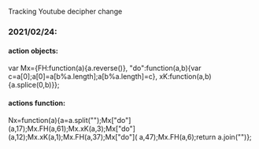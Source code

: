 Tracking Youtube decipher change

### 2021/02/24:

#### action objects:

var Mx={FH:function(a){a.reverse()},
"do":function(a,b){var c=a[0];a[0]=a[b%a.length];a[b%a.length]=c}, xK:function(a,b){a.splice(0,b)}};

#### actions function:

Nx=function(a){a=a.split("");Mx\["do"](a,17);Mx.FH(a,61);Mx.xK(a,3);Mx\["do"](a,12);Mx.xK(a,1);Mx.FH(a,37);Mx\["do"](
a,47);Mx.FH(a,6);return a.join("")};
